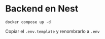 # Backend en Nest
```
docker compose up -d
```

Copiar el ```.env.template``` y renombrarlo a ```.env```